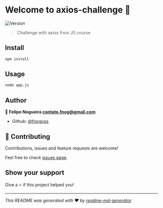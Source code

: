 # Welcome to axios-challenge 👋
![Version](https://img.shields.io/badge/version-1.0.0-blue.svg?cacheSeconds=2592000)

> Challenge with axios from JS course

## Install

```sh
npm install
```

## Usage

```sh
node app.js
```

## Author

👤 **Felipe Nogueira <contato.fnog@gmail.com>**

* Github: [@fnogcps](https://github.com/fnogcps)

## 🤝 Contributing

Contributions, issues and feature requests are welcome!

Feel free to check [issues page](https://github.com/fnogcps/axios-challenge/issues).

## Show your support

Give a ⭐️ if this project helped you!


***
_This README was generated with ❤️ by [readme-md-generator](https://github.com/kefranabg/readme-md-generator)_

